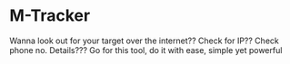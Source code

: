 # M-Tracker
Wanna look out for your target over the internet?? Check for IP?? Check phone no. Details??? Go for this tool, do it with ease, simple yet powerful

